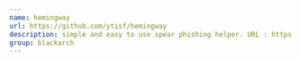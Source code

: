 ```yaml
---
name: hemingway
url: https://github.com/ytisf/hemingway
description: simple and easy to use spear phishing helper. URL : https://github.com/ytisf/hemingway Groups : blackarch blackarch-social
group: blackarch
---
```

